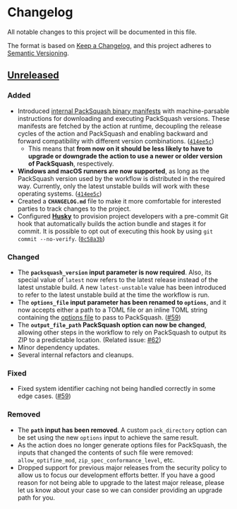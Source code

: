 # Changelog

All notable changes to this project will be documented in this file.

The format is based on [Keep a Changelog](https://keepachangelog.com/en/1.0.0/),
and this project adheres to [Semantic Versioning](https://semver.org/spec/v2.0.0.html).

## [Unreleased]

### Added

- Introduced [internal PackSquash binary
  manifests](https://github.com/ComunidadAylas/PackSquash-action/tree/master/data/packsquash_binary_manifests)
  with machine-parsable instructions for downloading and executing PackSquash
  versions. These manifests are fetched by the action at runtime, decoupling the
  release cycles of the action and PackSquash and enabling backward and forward
  compatibility with different version combinations.
  ([`414ee5c`](https://github.com/ComunidadAylas/PackSquash-action/commit/414ee5cec8f1197f310e5c7e6f68b6efdffc1c66))
  - This means that **from now on it should be less likely to have to upgrade or
    downgrade the action to use a newer or older version of PackSquash**,
    respectively.
- **Windows and macOS runners are now supported**, as long as the PackSquash
  version used by the workflow is distributed in the required way. Currently,
  only the latest unstable builds will work with these operating systems.
  ([`414ee5c`](https://github.com/ComunidadAylas/PackSquash-action/commit/414ee5cec8f1197f310e5c7e6f68b6efdffc1c66))
- Created a **`CHANGELOG.md`** file to make it more comfortable for interested
  parties to track changes to the project.
- Configured **[Husky](https://typicode.github.io/husky/)** to provision project
  developers with a pre-commit Git hook that automatically builds the action
  bundle and stages it for commit. It is possible to opt out of executing this
  hook by using `git commit --no-verify`.
  ([`0c58a3b`](https://github.com/ComunidadAylas/PackSquash-action/commit/0c58a3b43337bd0ce16932f82927cd09c8515b25))

### Changed

- The **`packsquash_version` input parameter is now required**. Also, its
  special value of `latest` now refers to the latest release instead of the
  latest unstable build. A new `latest-unstable` value has been introduced to
  refer to the latest unstable build at the time the workflow is run.
- The **`options_file` input parameter has been renamed to `options`**, and it
  now accepts either a path to a TOML file or an inline TOML string containing
  the [options
  file](https://github.com/ComunidadAylas/PackSquash/wiki/Options-files) to pass
  to PackSquash.
  ([#59](https://github.com/ComunidadAylas/PackSquash-action/pull/59))
- The **`output_file_path` PackSquash option can now be changed**, allowing
  other steps in the workflow to rely on PackSquash to output its ZIP to a
  predictable location. (Related issue:
  [#62](https://github.com/ComunidadAylas/PackSquash-action/issues/62))
- Minor dependency updates.
- Several internal refactors and cleanups.

### Fixed

- Fixed system identifier caching not being handled correctly in some edge
  cases. ([#59](https://github.com/ComunidadAylas/PackSquash-action/pull/59))

### Removed

- The **`path` input has been removed**. A custom `pack_directory` option can be
  set using the new `options` input to achieve the same result.
- As the action does no longer generate options files for PackSquash, the inputs
  that changed the contents of such file were removed: `allow_optifine_mod`,
  `zip_spec_conformance_level`, etc.
- Dropped support for previous major releases from the security policy to allow
  us to focus our development efforts better. If you have a good reason for not
  being able to upgrade to the latest major release, please let us know about
  your case so we can consider providing an upgrade path for you.

[Unreleased]:
    https://github.com/ComunidadAylas/PackSquash-action/compare/v3.0.2...HEAD
